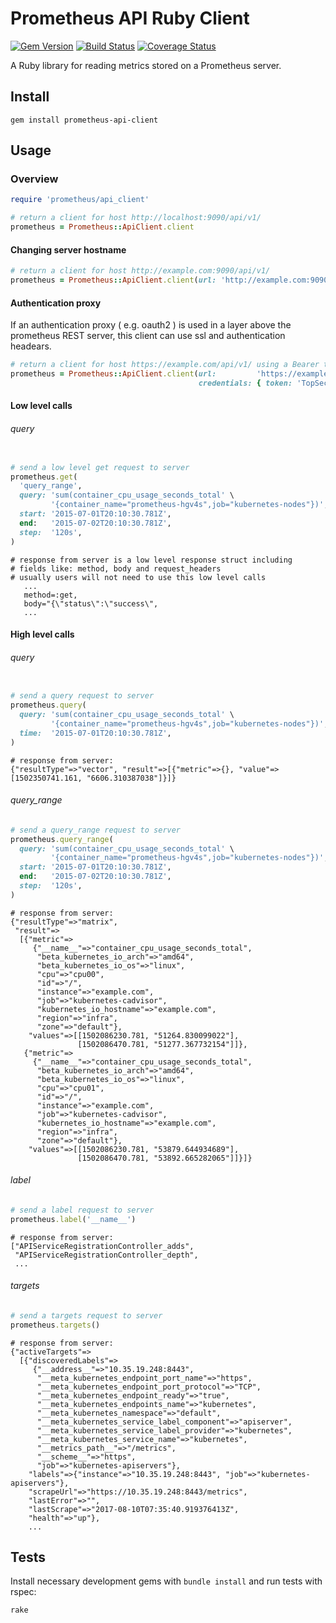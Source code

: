 # Prometheus API Ruby Client

[![Gem Version][1]](http://badge.fury.io/rb/prometheus-api-client)
[![Build Status][3]](https://codeclimate.com/github/prometheus/prometheus_api_client_ruby)
[![Coverage Status][4]](https://coveralls.io/github/prometheus/prometheus_api_client_ruby?branch=master)

A Ruby library for reading metrics stored on a Prometheus server.

## Install

```
gem install prometheus-api-client
```

## Usage

### Overview

```ruby
require 'prometheus/api_client'

# return a client for host http://localhost:9090/api/v1/
prometheus = Prometheus::ApiClient.client
```

#### Changing server hostname

```ruby
# return a client for host http://example.com:9090/api/v1/
prometheus = Prometheus::ApiClient.client(url: 'http://example.com:9090')
```

#### Authentication proxy

If an authentication proxy ( e.g. oauth2 ) is used in a layer above the
prometheus REST server, this client can use ssl and authentication headears.

```ruby
# return a client for host https://example.com/api/v1/ using a Bearer token "TopSecret"
prometheus = Prometheus::ApiClient.client(url:         'https://example.com:443',
                                          credentials: { token: 'TopSecret' })
```

#### Low level calls

###### query

```ruby

# send a low level get request to server
prometheus.get(
  'query_range',
  query: 'sum(container_cpu_usage_seconds_total' \
         '{container_name="prometheus-hgv4s",job="kubernetes-nodes"})',
  start: '2015-07-01T20:10:30.781Z',
  end:   '2015-07-02T20:10:30.781Z',
  step:  '120s',
)
```
```
# response from server is a low level response struct including
# fields like: method, body and request_headers
# usually users will not need to use this low level calls
   ...
   method=:get,
   body="{\"status\":\"success\",
   ...
```
#### High level calls

###### query

```ruby

# send a query request to server
prometheus.query(
  query: 'sum(container_cpu_usage_seconds_total' \
         '{container_name="prometheus-hgv4s",job="kubernetes-nodes"})',
  time:  '2015-07-01T20:10:30.781Z',
)
```
```
# response from server:
{"resultType"=>"vector", "result"=>[{"metric"=>{}, "value"=>[1502350741.161, "6606.310387038"]}]}
```
###### query_range

```ruby
# send a query_range request to server
prometheus.query_range(
  query: 'sum(container_cpu_usage_seconds_total' \
         '{container_name="prometheus-hgv4s",job="kubernetes-nodes"})',
  start: '2015-07-01T20:10:30.781Z',
  end:   '2015-07-02T20:10:30.781Z',
  step:  '120s',
)
```
```
# response from server:
{"resultType"=>"matrix",
 "result"=>
  [{"metric"=>
     {"__name__"=>"container_cpu_usage_seconds_total",
      "beta_kubernetes_io_arch"=>"amd64",
      "beta_kubernetes_io_os"=>"linux",
      "cpu"=>"cpu00",
      "id"=>"/",
      "instance"=>"example.com",
      "job"=>"kubernetes-cadvisor",
      "kubernetes_io_hostname"=>"example.com",
      "region"=>"infra",
      "zone"=>"default"},
    "values"=>[[1502086230.781, "51264.830099022"],
               [1502086470.781, "51277.367732154"]]},
   {"metric"=>
     {"__name__"=>"container_cpu_usage_seconds_total",
      "beta_kubernetes_io_arch"=>"amd64",
      "beta_kubernetes_io_os"=>"linux",
      "cpu"=>"cpu01",
      "id"=>"/",
      "instance"=>"example.com",
      "job"=>"kubernetes-cadvisor",
      "kubernetes_io_hostname"=>"example.com",
      "region"=>"infra",
      "zone"=>"default"},
    "values"=>[[1502086230.781, "53879.644934689"],
               [1502086470.781, "53892.665282065"]]}]}
```

###### label

```ruby
# send a label request to server
prometheus.label('__name__')
```
```
# response from server:
["APIServiceRegistrationController_adds",
 "APIServiceRegistrationController_depth",
 ...

```

###### targets

```ruby
# send a targets request to server
prometheus.targets()
```
```
# response from server:
{"activeTargets"=>
  [{"discoveredLabels"=>
     {"__address__"=>"10.35.19.248:8443",
      "__meta_kubernetes_endpoint_port_name"=>"https",
      "__meta_kubernetes_endpoint_port_protocol"=>"TCP",
      "__meta_kubernetes_endpoint_ready"=>"true",
      "__meta_kubernetes_endpoints_name"=>"kubernetes",
      "__meta_kubernetes_namespace"=>"default",
      "__meta_kubernetes_service_label_component"=>"apiserver",
      "__meta_kubernetes_service_label_provider"=>"kubernetes",
      "__meta_kubernetes_service_name"=>"kubernetes",
      "__metrics_path__"=>"/metrics",
      "__scheme__"=>"https",
      "job"=>"kubernetes-apiservers"},
    "labels"=>{"instance"=>"10.35.19.248:8443", "job"=>"kubernetes-apiservers"},
    "scrapeUrl"=>"https://10.35.19.248:8443/metrics",
    "lastError"=>"",
    "lastScrape"=>"2017-08-10T07:35:40.919376413Z",
    "health"=>"up"},
    ...

```

## Tests

Install necessary development gems with `bundle install` and run tests with
rspec:

```bash
rake
```

[1]: https://badge.fury.io/rb/prometheus-api-client.svg
[2]: https://secure.travis-ci.org/yaacov/prometheus_api_client_ruby.svg
[3]: https://codeclimate.com/github/yaacov/prometheus_api_client_ruby.svg
[4]: https://coveralls.io/repos/github/yaacov/prometheus_api_client_ruby/badge.svg
